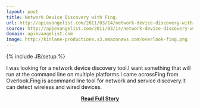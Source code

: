 ```yaml
---
layout: post
title: Network Device Discovery with Fing.
url: http://apievangelist.com/2011/03/14/network-device-discovery-with-fing/
source: http://apievangelist.com/2011/03/14/network-device-discovery-with-fing/
domain: apievangelist.com
image: http://kinlane-productions.s3.amazonaws.com/overlook-fing.png
---
```

{% include JB/setup %}<p>I was looking for a network device discovery tool.I want something that will run at the command line on multiple platforms.I came acrossFing from Overlook.Fing is acommand line tool for network and service discovery.It can detect wireless and wired devices.</p>
<center><p><a href="http://apievangelist.com/2011/03/14/network-device-discovery-with-fing/" style='padding:25px; font-sze:18px; font-weight: bold;'>Read Full Story</a></p></center>
